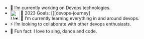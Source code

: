 - 🔭 I’m currently working on Devops technologies.
- 🥅 2023 Goals: [<img align="left" alt="Unix" width="30px" src="https://raw.githubusercontent.com/d008-anewe/d008-anewe/blob/main/devops-journey.png" />][devops-journey]
- 🌱 I’m currently learning everything in and around devops.
- ⚡ I’m looking to collaborate with other devops enthusiasts.
- 👯 Fun fact: I love to sing, dance and code.

